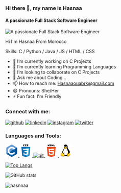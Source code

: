 ### Hi there 👋, my name is Hasnaa
#### A passionate Full Stack Software Engineer
![A passionate Full Stack Software Engineer](https://i.pinimg.com/originals/f5/36/01/f53601133f236d1cb167ac19f05a3d60.gif)

Hi I'm Hasnaa From Morocco

Skills: C / Python / Java / JS / HTML / CSS

- 🔭 I’m currently working on C Projects 
- 🌱 I’m currently learning Programming Languages 
- 👯 I’m looking to collaborate on C Projects 
- 💬 Ask me about Coding... 
- 📫 How to reach me: Hasnaaouabrk@gmail.com 
- 😄 Pronouns: She/Her 
- ⚡ Fun fact: I'm Friendly 

<p align="right" <img src="https://i.pinimg.com/originals/77/a2/71/77a2719a5f9ade27941c879ae3c7bca9.gif" width="40" height="40"/></p> 

<h3 align="left">Connect with me:</h3>
<p align="left">
  
[<img src='https://cdn.jsdelivr.net/npm/simple-icons@3.0.1/icons/github.svg' alt='github' height='40'>](https://github.com/Hasnnaa)  [<img src='https://cdn.jsdelivr.net/npm/simple-icons@3.0.1/icons/linkedin.svg' alt='linkedin' height='40'>](https://www.linkedin.com/in/https://www.linkedin.com/in/hasnaa-ouabrk-2a852224b//)  [<img src='https://cdn.jsdelivr.net/npm/simple-icons@3.0.1/icons/instagram.svg' alt='instagram' height='40'>](https://www.instagram.com/naa_77h/)  [<img src='https://cdn.jsdelivr.net/npm/simple-icons@3.0.1/icons/twitter.svg' alt='twitter' height='40'>](https://twitter.com/hasnnaa127)  


<h3 align="left">Languages and Tools:</h3>
<p align="left"> <a href="https://www.cprogramming.com/" target="_blank" rel="noreferrer"> <img src="https://raw.githubusercontent.com/devicons/devicon/master/icons/c/c-original.svg" alt="c" width="40" height="40"/> </a> <a href="https://www.w3schools.com/css/" target="_blank" rel="noreferrer"> <img src="https://raw.githubusercontent.com/devicons/devicon/master/icons/css3/css3-original-wordmark.svg" alt="css3" width="40" height="40"/> </a> <a href="https://git-scm.com/" target="_blank" rel="noreferrer"> <img src="https://www.vectorlogo.zone/logos/git-scm/git-scm-icon.svg" alt="git" width="40" height="40"/> </a> <a href="https://www.w3.org/html/" target="_blank" rel="noreferrer"> <img src="https://raw.githubusercontent.com/devicons/devicon/master/icons/html5/html5-original-wordmark.svg" alt="html5" width="40" height="40"/> </a> <a href="https://www.linux.org/" target="_blank" rel="noreferrer"> <img src="https://raw.githubusercontent.com/devicons/devicon/master/icons/linux/linux-original.svg" alt="linux" width="40" height="40"/> </a> </p>

[![Top Langs](https://github-readme-stats.vercel.app/api/top-langs/?username=Hasnnaa)](https://github.com/anuraghazra/github-readme-stats)

![GitHub stats](https://github-readme-stats.vercel.app/api?username=Hasnnaa&show_icons=true&count_private=true)  

<p><img align="center" src="https://github-readme-streak-stats.herokuapp.com/?user=hasnnaa&" alt="hasnnaa" /></p>
